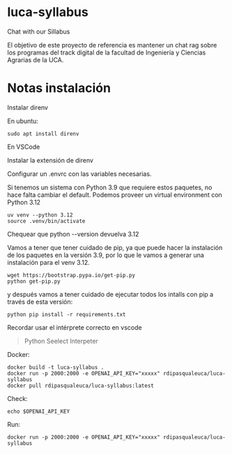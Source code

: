 # luca-syllabus
Chat with our Sillabus

El objetivo de este proyecto de referencia es mantener un chat rag sobre los programas del track digital de la facultad de Ingeniería y Ciencias Agrarias de la UCA.

# Notas instalación
Instalar direnv

En ubuntu:
```
sudo apt install direnv
```
En VSCode

Instalar la extensión de direnv

Configurar un .envrc con las variables necesarias.

Si tenemos un sistema con Python 3.9 que requiere estos paquetes, no hace falta cambiar el default. 
Podemos proveer un virtual environment con Python 3.12
```
uv venv --python 3.12
source .venv/bin/activate
```
Chequear que python --version devuelva 3.12

Vamos a tener que tener cuidado de pip, ya que puede hacer la instalación de los paquetes en la versión 3.9, por lo que le vamos a generar una instalación para el venv 3.12.
```
wget https://bootstrap.pypa.io/get-pip.py
python get-pip.py
```
y después vamos a tener cuidado de ejecutar todos los intalls con pip a través de esta versión:
```
python pip install -r requirements.txt 
```

Recordar usar el intérprete correcto en vscode
>Python Seelect Interpeter

Docker:
```
docker build -t luca-syllabus .
docker run -p 2000:2000 -e OPENAI_API_KEY="xxxxx" rdipasqualeuca/luca-syllabus
docker pull rdipasqualeuca/luca-syllabus:latest
```

Check:
```
echo $OPENAI_API_KEY
```

Run:
```
docker run -p 2000:2000 -e OPENAI_API_KEY="xxxxx" rdipasqualeuca/luca-syllabus
```
